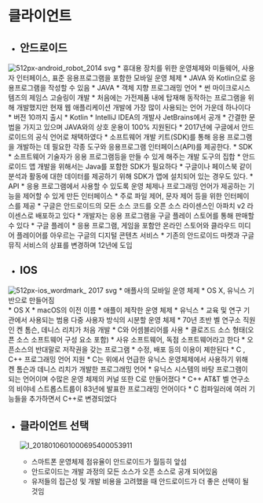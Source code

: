 # 클라이언트

 * ## 안드로이드
![512px-android_robot_2014 svg](https://user-images.githubusercontent.com/43487873/48965599-a7779400-f003-11e8-9296-7ccbf5954b2c.png)
    * 휴대용 장치를 위한 운영체제와 미들웨어, 사용자 인터페이스, 표준 응용프로그램을 포함한 모바일 운영 체제
    * JAVA 와 Kotlin으로 응용프로그램을 작성할 수 있음
       * JAVA
          * 객체 지향 프로그래밍 언어
          * 썬 마이크로시스템즈의 제임스 고슬링이 개발
          * 처음에는 가전제품 내에 탑재해 동작하는 프로그램을 위해 개발했지만 현재 웹 애플리케이션 개발에 가장 많이 사용되는 언어 가운데 하나이다
          * 버전 10까지 출시
       * Kotlin
          * IntelliJ IDEA의 개발사 JetBrains에서 공개
          * 간결한 문법을 가지고 있으며 JAVA와의 상호 운용이 100% 지원된다
          * 2017년에 구글에서 안드로이드의 공식 언어로 채택하였다
    * 소프트웨어 개발 키트(SDK)를 통해 응용 프로그램을 개발하는 데 필요한 각종 도구와 응용프로그램 인터페이스(API)를 제공한다.
       * SDK
          * 소프트웨어 기술자가 응용 프로그램등을 만들 수 있게 해주는 개발 도구의 집합
          * 안드로이드 앱 개발을 위해서는 Java를 포함한 SDK가 필요하다
          * 구글이나 페이스북 같이 분석과 활동에 대한 데이터를 제공하기 위해 SDK가 앱에 설치되어 있는 경우도 있다.
       * API
          * 응용 프로그램에서 사용할 수 있도록 운영 체제나 프로그래밍 언어가 제공하는 기능을 제어할 수 있게 만든 인터페이스
          * 주로 파일 제어, 문자 제어 등을 위한 인터페이스를 제공
    * 구글은 안드로이드의 모든 소스 코드를 오픈 소스 라이센스인 아파치 v2 라이센스로 배포하고 있다
    * 개발자는 응용 프로그램을 구글 플레이 스토어를 통해 판매할 수 있다
       * 구글 플레이
          * 응용 프로그램, 게임을 포함안 온라인 스토어와 클라우드 미디어 플레이어를 아우르는 구글의 디지털 콘텐츠 서비스
          * 기존의 안드로이드 마켓과 구글 뮤직 서비스의 상표를 변경하며 12년에 도입

 * ## IOS
 ![512px-ios_wordmark_ 2017 svg](https://user-images.githubusercontent.com/43487873/48965600-a8a8c100-f003-11e8-8786-d9043cdc83a4.png)
    * 애플사의 모바일 운영 체제
    * OS X, 유닉스 기반으로 만들어짐   
       * OS X
          * macOS의 이전 이름
          * 애플이 제작한 운영 체제
       * 유닉스
          * 교육 및 연구 기관에서 사용되는 범용 다중 사용자 방식의 시분할 운영 체제
          * 70년 초반 벨 연구소 직원인 켄 톰슨, 데니스 리치가 처음 개발
          * C와 어셈블리어를 사용
    * 클로즈드 소스 형태(오픈 소스 소프트웨어 구성 요소 포함)
       * 사유 소프트웨어, 독점 소프트웨어라고 한다
       * 오픈소스의 반대말로 저작권을 갖는 프로그램
       * 수정, 배포 등의 이용이 제한된다
       * C , C++ 프로그래밍 언어 지원
          * C는 위에서 언급한 유닉스 운영체제에서 사용하기 위해 켄 톰슨과 데니스 리치가 개발한 프로그래밍 언어
          * 유닉스 시스템의 바탕 프로그램이 되는 언어이며 수많은 운영 체제의 커널 또한 C로 만들어졌다
          * C++ AT&T 벨 연구소의 비야네 스트롭스트룹이 83년에 발표한 프로그래밍 언어이다
          * C 컴파일러에 여러 기능들을 추가하면서 C++로 변경되었다

 * ## 클라이언트 선택
   ![l_2018010601000695400053911](https://user-images.githubusercontent.com/43487873/48965302-b22f2a80-effd-11e8-8861-df70369925f9.jpg)

    * 스마트폰 운영체제 점유율이 안드로이드가 월등히 앞섬
    * 안드로이드는 개발 과정의 모든 소스가 오픈 소스로 공개 되어있음
    * 유저들의 접근성 및 개발 비용을 고려했을 때 안드로이드가 더 좋은 선택이 될 것임
